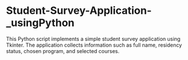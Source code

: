 # Student-Survey-Application-_usingPython
This Python script implements a simple student survey application using Tkinter. The application collects information such as full name, residency status, chosen program, and selected courses.
